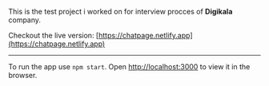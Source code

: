 This is the test project i worked on for interview procces of __Digikala__ company.

Checkout the live version: [https://chatpage.netlify.app](https://chatpage.netlify.app)

---

To run the app use `npm start`.
Open [http://localhost:3000](http://localhost:3000) to view it in the browser.
